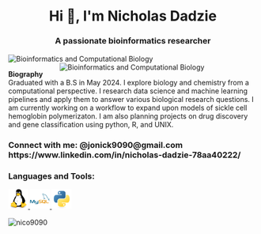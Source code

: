 <h1 align="center">Hi 👋, I'm Nicholas Dadzie</h1>
<h3 align="center">A passionate bioinformatics researcher</h3>
<img align="center" alt="Bioinformatics and Computational Biology" width="400" src="https://github.com/Nico9090/Nico9090/assets/161892855/68d57a3c-6a3d-4ac0-8fb7-ebbd69078b3a">
<img align="right" alt="Bioinformatics and Computational Biology" width="400" src="https://github.com/Nico9090/Nico9090/assets/161892855/2b4f7fb8-fb43-490a-8c1e-fd7f45203f7d">

**Biography**
Graduated with a B.S in May 2024. 
I explore biology and chemistry from a computational perspective. I research data science and machine learning pipelines and apply them to answer various biological research questions. I am currently working on a workflow to expand upon models of sickle cell hemoglobin polymerizaton. I am also planning projects on drug discovery and gene classification using python, R, and UNIX. 

<h3 align="left">Connect with me: @jonick9090@gmail.com  https://www.linkedin.com/in/nicholas-dadzie-78aa40222/</h3>
<p align="left">
</p>

<h3 align="left">Languages and Tools:</h3>
<p align="left"> <a href="https://www.linux.org/" target="_blank" rel="noreferrer"> <img src="https://raw.githubusercontent.com/devicons/devicon/master/icons/linux/linux-original.svg" alt="linux" width="40" height="40"/> </a> <a href="https://www.mysql.com/" target="_blank" rel="noreferrer"> <img src="https://raw.githubusercontent.com/devicons/devicon/master/icons/mysql/mysql-original-wordmark.svg" alt="mysql" width="40" height="40"/> </a> <a href="https://www.python.org" target="_blank" rel="noreferrer"> <img src="https://raw.githubusercontent.com/devicons/devicon/master/icons/python/python-original.svg" alt="python" width="40" height="40"/> </a> </p>

<p><img align="center" src="https://github-readme-stats.vercel.app/api/top-langs?username=nico9090&show_icons=true&locale=en&layout=compact" alt="nico9090" /></p>

